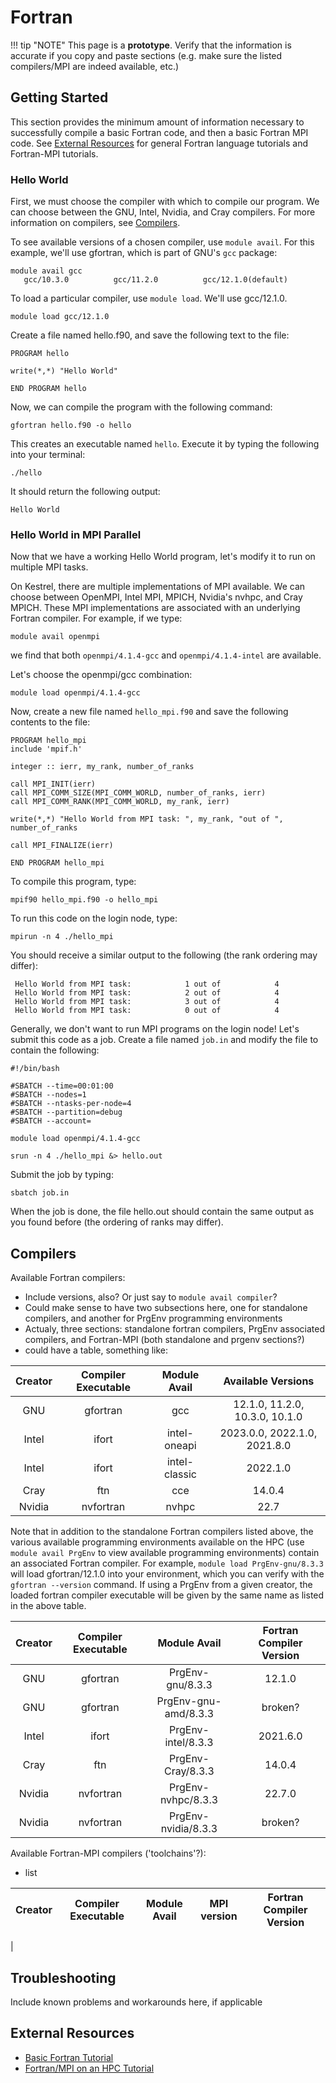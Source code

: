 # Fortran
!!! tip "NOTE"
	This page is a **prototype**. Verify that the information is accurate if you copy and paste sections (e.g. make sure the listed compilers/MPI are indeed available, etc.)


## Getting Started
This section provides the minimum amount of information necessary to successfully compile a basic Fortran code, and then a basic Fortran MPI code. See [External Resources](https://nrel.gov) for general Fortran language tutorials and Fortran-MPI tutorials.

### Hello World

First, we must choose the compiler with which to compile our program. We can choose between the GNU, Intel, Nvidia, and Cray compilers. For more information on compilers, see [Compilers](https://nrel.gov).

To see available versions of a chosen compiler, use `module avail`. For this example, we'll use gfortran, which is part of GNU's `gcc` package:

```
module avail gcc
   gcc/10.3.0          gcc/11.2.0          gcc/12.1.0(default)
```

To load a particular compiler, use `module load`. We'll use gcc/12.1.0.

```
module load gcc/12.1.0
```

Create a file named hello.f90, and save the following text to the file:

```
PROGRAM hello

write(*,*) "Hello World"

END PROGRAM hello
```

Now, we can compile the program with the following command:

`gfortran hello.f90 -o hello`

This creates an executable named `hello`. Execute it by typing the following into your terminal:

`./hello`

It should return the following output:

`Hello World`

### Hello World in MPI Parallel

Now that we have a working Hello World program, let's modify it to run on multiple MPI tasks.

On Kestrel, there are multiple implementations of MPI available. We can choose between OpenMPI, Intel MPI, MPICH, Nvidia's nvhpc, and Cray MPICH. These MPI implementations are associated with an underlying Fortran compiler. For example, if we type:

`module avail openmpi`

we find that both `openmpi/4.1.4-gcc` and `openmpi/4.1.4-intel` are available.

Let's choose the openmpi/gcc combination:

`module load openmpi/4.1.4-gcc`

Now, create a new file named `hello_mpi.f90` and save the following contents to the file:

```
PROGRAM hello_mpi
include 'mpif.h'

integer :: ierr, my_rank, number_of_ranks

call MPI_INIT(ierr)
call MPI_COMM_SIZE(MPI_COMM_WORLD, number_of_ranks, ierr)
call MPI_COMM_RANK(MPI_COMM_WORLD, my_rank, ierr)

write(*,*) "Hello World from MPI task: ", my_rank, "out of ", number_of_ranks

call MPI_FINALIZE(ierr)

END PROGRAM hello_mpi
```

To compile this program, type:

`mpif90 hello_mpi.f90 -o hello_mpi`

To run this code on the login node, type:

`mpirun -n 4 ./hello_mpi`

You should receive a similar output to the following (the rank ordering may differ):

```
 Hello World from MPI task:            1 out of            4
 Hello World from MPI task:            2 out of            4
 Hello World from MPI task:            3 out of            4
 Hello World from MPI task:            0 out of            4
```

Generally, we don't want to run MPI programs on the login node! Let's submit this code as a job. Create a file named `job.in` and modify the file to contain the following:

```
#!/bin/bash

#SBATCH --time=00:01:00
#SBATCH --nodes=1
#SBATCH --ntasks-per-node=4
#SBATCH --partition=debug
#SBATCH --account=

module load openmpi/4.1.4-gcc

srun -n 4 ./hello_mpi &> hello.out

```

Submit the job by typing:

`sbatch job.in`

When the job is done, the file hello.out should contain the same output as you found before (the ordering of ranks may differ).

## Compilers

Available Fortran compilers:

* Include versions, also? Or just say to `module avail compiler`?
* Could make sense to have two subsections here, one for standalone compilers, and another for PrgEnv programming environments
* Actualy, three sections: standalone fortran compilers, PrgEnv associated compilers, and Fortran-MPI (both standalone and prgenv sections?)
* could have a table, something like:

| Creator | Compiler Executable | Module Avail | Available Versions |
|:-------:|:-------------------:|:------------:|:------------------:|
| GNU     | gfortran            | gcc          | 12.1.0, 11.2.0, 10.3.0, 10.1.0|
| Intel   | ifort               | intel-oneapi | 2023.0.0, 2022.1.0, 2021.8.0 |
| Intel   | ifort               | intel-classic| 2022.1.0
| Cray    | ftn                 | cce          | 14.0.4
| Nvidia  | nvfortran           | nvhpc        | 22.7

Note that in addition to the standalone Fortran compilers listed above, the various available programming environments available on the HPC (use `module avail PrgEnv` to view available programming environments) contain an associated Fortran compiler. For example, `module load PrgEnv-gnu/8.3.3` will load gfortran/12.1.0 into your environment, which you can verify with the `gfortran --version` command. If using a PrgEnv from a given creator, the loaded fortran compiler executable will be given by the same name as listed in the above table.

| Creator | Compiler Executable | Module Avail          | Fortran Compiler Version |
|:-------:|:-------------------:|:---------------------:|:------------------------:|
| GNU     | gfortran            | PrgEnv-gnu/8.3.3      | 12.1.0
| GNU     | gfortran            | PrgEnv-gnu-amd/8.3.3  | broken?
| Intel   | ifort               | PrgEnv-intel/8.3.3    | 2021.6.0
| Cray    | ftn                 | PrgEnv-Cray/8.3.3     | 14.0.4
| Nvidia  | nvfortran           | PrgEnv-nvhpc/8.3.3    | 22.7.0
| Nvidia  | nvfortran           | PrgEnv-nvidia/8.3.3   | broken?

Available Fortran-MPI compilers ('toolchains'?):

* list

| Creator | Compiler Executable | Module Avail          | MPI version |Fortran Compiler Version |
|:-------:|:-------------------:|:---------------------:|:-----------:|:-----------------------:|
|


## Troubleshooting

Include known problems and workarounds here, if applicable

## External Resources

* [Basic Fortran Tutorial](https://pages.mtu.edu/~shene/COURSES/cs201/NOTES/fortran.html) 
* [Fortran/MPI on an HPC Tutorial](https://curc.readthedocs.io/en/latest/programming/MPI-Fortran.html)


